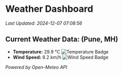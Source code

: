 
# Weather Dashboard

_Last Updated: 2024-12-07 07:08:56_

## Current Weather Data: (Pune, MH)
- **Temperature:** 29.9 °C ![Temperature Badge](https://img.shields.io/badge/Temperature-Medium%20Temp-green)
- **Wind Speed:** 8.2 km/h ![Wind Speed Badge](https://img.shields.io/badge/Wind%20Speed-Low%20Wind-blue)

*Powered by Open-Meteo API*
